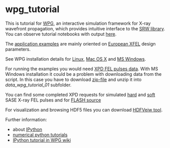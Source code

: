 # wpg_tutorial
This is tutorial for [WPG](https://github.com/samoylv/WPG), an interactive simulation framework for X-ray wavefront propagation, which provides intuitive interface to the [SRW library](https://github.com/ochubar/SRW). You can observe tutorial notebooks with output [here](https://github.com/samoylv/wpg_tutorial/tree/master/reports).  

The [application examples](http://wpg.readthedocs.org/en/latest/tutorials.html) are  mainly oriented on [European XFEL](http://www.xfel.eu) design parameters. 

See WPG installation details for [Linux](http://wpg.readthedocs.io/en/latest/wpg.html#on-ubuntu-desktop), [Mac OS X](http://wpg.readthedocs.io/en/latest/wpg.html#mac-os-x) and [MS Windows](http://wpg.readthedocs.io/en/latest/wpg.html#on-ms-windows).

For running the examples you would need [XPD FEL pulses data](https://in.xfel.eu/xpd/). With MS Windows installation it could be a problem with downloading data from the script. In this case you have to download [zip-file](https://in.xfel.eu/xpd/output/2016/10/57f354b36aa81/s1_8_43_100_xy75_ss14_nzc15_hdf5.zip) and unzip it into *data_wpg_tutorial_01* subfolder. 

You can find some completed XPD requests for simulated [hard](https://in.xfel.eu/xpd/57f354b36aa81) and [soft](https://in.xfel.eu/xpd/57f3e79e925bb) SASE X-ray FEL pulses and for [FLASH source](https://in.xfel.eu/xpd/57f5182e2d9cc) 

For visualization and browsing HDF5 files you can download [HDFVeiw tool](https://support.hdfgroup.org/products/java/hdfview/).

Further information: 
- about [IPython](https://plot.ly/python/ipython-notebook-tutorial)
- [numerical python tutorials](http://www.numerical-tours.com/python/) 
- [IPython tutorial in WPG wiki](https://github.com/samoylv/WPG/wiki/Tutorial-files)
